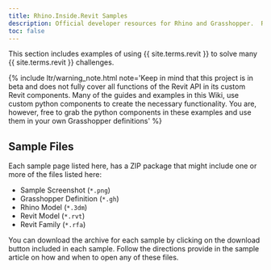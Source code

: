 ```yaml
---
title: Rhino.Inside.Revit Samples
description: Official developer resources for Rhino and Grasshopper.  Rhino developer tools are royalty free and include support.
toc: false
---
```


This section includes examples of using {{ site.terms.revit }} to solve many {{ site.terms.revit }} challenges.

{% include ltr/warning_note.html note='Keep in mind that this project is in beta and does not fully cover all functions of the Revit API in its custom Revit components. Many of the guides and examples in this Wiki, use custom python components to create the necessary functionality. You are, however, free to grab the python components in these examples and use them in your own Grasshopper definitions' %}

## Sample Files

Each sample page listed here, has a ZIP package that might include one or more of the files listed here:

- Sample Screenshot (`*.png`)
- Grasshopper Definition (`*.gh`)
- Rhino Model (`*.3dm`)
- Revit Model (`*.rvt`)
- Revit Family (`*.rfa`)

You can download the archive for each sample by clicking on the download button included in each sample. Follow the directions provide in the sample article on how and when to open any of these files.
